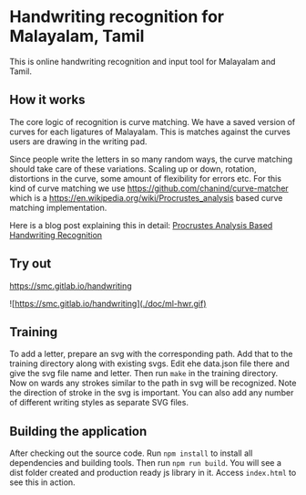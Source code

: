 Handwriting recognition for Malayalam, Tamil
============================================

This is online handwriting recognition and input tool for Malayalam and Tamil.

How it works
------------
The core logic of recognition is curve matching. We have a saved version of curves for each ligatures of Malayalam. This is matches against the curves users are drawing in the writing pad.

Since people write the letters in so many random ways, the curve matching should take care of these variations. Scaling up or down, rotation, distortions in the curve, some amount of flexibility for errors etc. For this kind of curve matching we use https://github.com/chanind/curve-matcher which is a https://en.wikipedia.org/wiki/Procrustes_analysis based curve matching implementation.

Here is a blog post explaining this in detail: [Procrustes Analysis Based Handwriting Recognition](https://thottingal.in/blog/2020/02/29/procrustes-analysis-based-handwriting-recognition/)

Try out
-------

https://smc.gitlab.io/handwriting

![https://smc.gitlab.io/handwriting](./doc/ml-hwr.gif)

Training
--------

To add a letter, prepare an svg with the corresponding path. Add that to the training directory along with existing svgs. Edit ehe data.json file there and give the svg file name and letter.
Then run `make` in the training directory. Now on wards any strokes similar to the path in svg will be recognized. Note the direction of stroke in the svg is important. You can also add any number of different writing styles as separate SVG files.

Building the application
------------------------

After checking out the source code. Run `npm install` to install all dependencies and building tools. Then run `npm run build`. You will see a dist folder created and production ready js library in it. Access `index.html` to see this in action.
